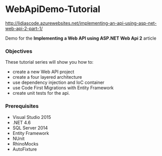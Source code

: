 # WebApiDemo-Tutorial 
http://lidiascode.azurewebsites.net/implementing-an-api-using-asp-net-web-api-2-part-1/

Demo for the **Implementing a Web API using ASP.NET Web Api 2** article 

### Objectives

These tutorial series will show you how to:

* create a new Web API project
* create a four layered architecture
* use dependency injection and IoC container
* use Code First Migrations with Entity Framework
* create unit tests for the api.

### Prerequisites  

* Visual Studio 2015
* .NET 4.6
* SQL Server 2014
* Entity Framework
* NUnit
* RhinoMocks
* AutoFixture
